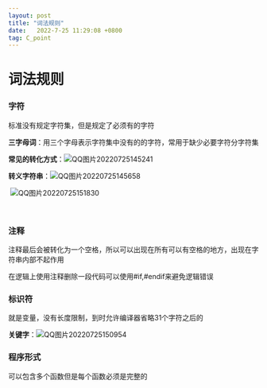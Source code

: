 ```yaml
---
layout: post
title: "词法规则"  
date:   2022-7-25 11:29:08 +0800
tag: C_point
---
```


# 词法规则

### 字符

标准没有规定字符集，但是规定了必须有的字符

**三字母词**：用三个字母表示字符集中没有的的字符，常用于缺少必要字符分字符集

**常见的转化方式**：![QQ图片20220725145241](https://xusenfeng.github.io/myimages/QQ图片20220725145241.png)



**转义字符串**：![QQ图片20220725145658](https://xusenfeng.github.io/myimages/QQ图片20220725145658.png)

​					![QQ图片20220725151830](https://xusenfeng.github.io/myimages/QQ图片20220725151830.png)	

​			





### 注释

注释最后会被转化为一个空格，所以可以出现在所有可以有空格的地方，出现在字符串内部不起作用

在逻辑上使用注释删除一段代码可以使用#if,#endif来避免逻辑错误

### 标识符

就是变量，没有长度限制，到时允许编译器省略31个字符之后的

**关键字**：![QQ图片20220725150954](https://xusenfeng.github.io/myimages/QQ图片20220725150954.png)

### 程序形式

可以包含多个函数但是每个函数必须是完整的

